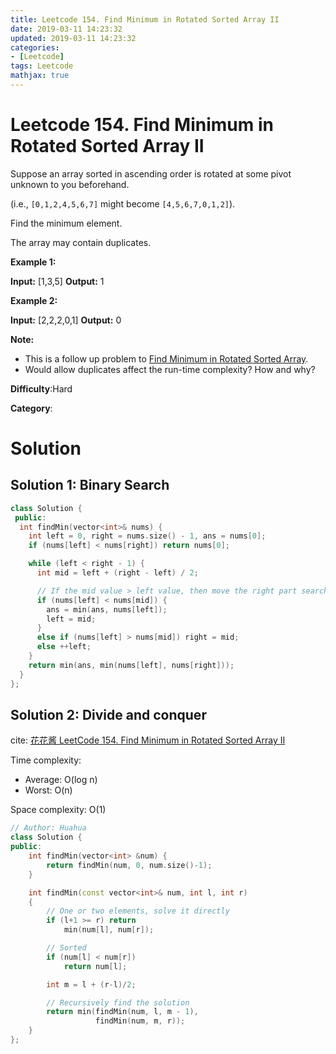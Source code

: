 ```yaml
---
title: Leetcode 154. Find Minimum in Rotated Sorted Array II
date: 2019-03-11 14:23:32
updated: 2019-03-11 14:23:32
categories: 
- [Leetcode]
tags: Leetcode
mathjax: true
---
```


# Leetcode 154. Find Minimum in Rotated Sorted Array II

Suppose an array sorted in ascending order is rotated at some pivot unknown to you beforehand.

(i.e., `[0,1,2,4,5,6,7]` might become `[4,5,6,7,0,1,2]`).

Find the minimum element.

The array may contain duplicates.

**Example 1:**

**Input:** [1,3,5]
**Output:** 1

**Example 2:**

**Input:** [2,2,2,0,1]
**Output:** 0

**Note:**

- This is a follow up problem to [Find Minimum in Rotated Sorted Array](https://leetcode.com/problems/find-minimum-in-rotated-sorted-array/description/).
- Would allow duplicates affect the run-time complexity? How and why?

**Difficulty**:Hard

**Category**:

# Solution

## Solution 1: Binary Search

```cpp
class Solution {
 public:
  int findMin(vector<int>& nums) {
    int left = 0, right = nums.size() - 1, ans = nums[0];
    if (nums[left] < nums[right]) return nums[0];

    while (left < right - 1) {
      int mid = left + (right - left) / 2;

      // If the mid value > left value, then move the right part search.
      if (nums[left] < nums[mid]) {
        ans = min(ans, nums[left]);
        left = mid;
      }
      else if (nums[left] > nums[mid]) right = mid;
      else ++left;
    }
    return min(ans, min(nums[left], nums[right]));
  }
};
```

## Solution 2: Divide and conquer

cite: [花花酱 LeetCode 154. Find Minimum in Rotated Sorted Array II](https://zxi.mytechroad.com/blog/divide-and-conquer/leetcode-154-find-minimum-in-rotated-sorted-array-ii/)

Time complexity:
* Average: O(log n)
* Worst: O(n)

Space complexity: O(1)

```cpp
// Author: Huahua
class Solution {
public:
    int findMin(vector<int> &num) {
        return findMin(num, 0, num.size()-1);
    }

    int findMin(const vector<int>& num, int l, int r)
    {
        // One or two elements, solve it directly
        if (l+1 >= r) return
            min(num[l], num[r]);

        // Sorted
        if (num[l] < num[r])
            return num[l];

        int m = l + (r-l)/2;

        // Recursively find the solution
        return min(findMin(num, l, m - 1),
                   findMin(num, m, r));
    }
};
```